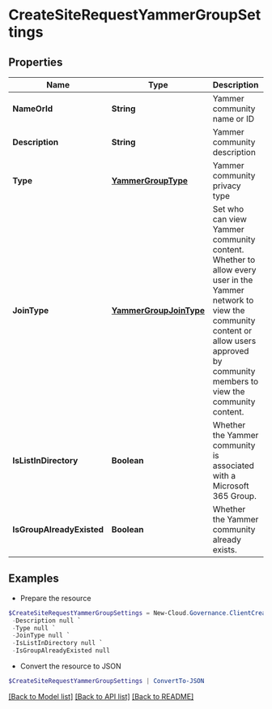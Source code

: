 # CreateSiteRequestYammerGroupSettings
## Properties

Name | Type | Description | Notes
------------ | ------------- | ------------- | -------------
**NameOrId** | **String** | Yammer community name or ID | [optional] 
**Description** | **String** | Yammer community description | [optional] 
**Type** | [**YammerGroupType**](YammerGroupType.md) | Yammer community privacy type | [optional] 
**JoinType** | [**YammerGroupJoinType**](YammerGroupJoinType.md) | Set who can view Yammer community content. Whether to allow every user in the Yammer network to view the community content or allow users approved by community members to view the community content. | [optional] 
**IsListInDirectory** | **Boolean** | Whether the Yammer community is associated with a Microsoft 365 Group. | [optional] [default to $false]
**IsGroupAlreadyExisted** | **Boolean** | Whether the Yammer community already exists. | [optional] [default to $false]

## Examples

- Prepare the resource
```powershell
$CreateSiteRequestYammerGroupSettings = New-Cloud.Governance.ClientCreateSiteRequestYammerGroupSettings  -NameOrId null `
 -Description null `
 -Type null `
 -JoinType null `
 -IsListInDirectory null `
 -IsGroupAlreadyExisted null
```

- Convert the resource to JSON
```powershell
$CreateSiteRequestYammerGroupSettings | ConvertTo-JSON
```

[[Back to Model list]](../README.md#documentation-for-models) [[Back to API list]](../README.md#documentation-for-api-endpoints) [[Back to README]](../README.md)

